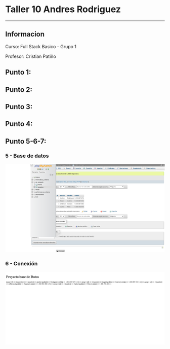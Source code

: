 <h1>Taller 10 Andres Rodriguez</h1>
<hr>

<h2>Informacion</h2>
<p>Curso: Full Stack Basico -
Grupo 1<p>
<p>Profesor: Cristian Patiño 

<h2>Punto 1: </h2>

<h2>Punto 2: </h2>

<h2>Punto 3: </h2>

<h2>Punto 4: </h2>

<h2>Punto 5-6-7: </h2>
<h3> 5 - Base de datos</h3>
<img src="./public/images/mysql.png"
alt="mysql">
<h3> 6 - Conexión</h3>
<img src="./public/images/connection.png"
alt="connection">


